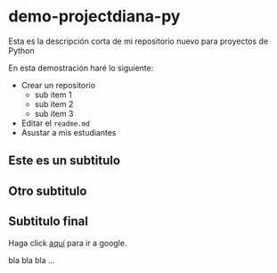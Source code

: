 # demo-projectdiana-py
Esta es la descripción corta de mi repositorio nuevo para proyectos de Python

En esta demostración haré lo siguiente:

* Crear un repositorio
  - sub item 1
  - sub item 2
  - sub item 3
* Editar el `readme.md`
* Asustar a mis estudiantes 

## Este es un subtitulo


## Otro subtitulo


## Subtitulo final

Haga click [aquí](https://www.google.com) para ir a google.

bla bla bla ...


